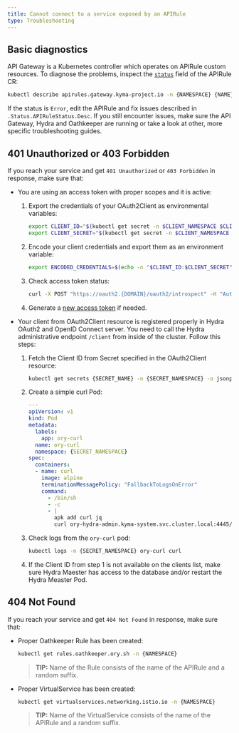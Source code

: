 ```yaml
---
title: Cannot connect to a service exposed by an APIRule
type: Troubleshooting
---
```


##  Basic diagnostics

API Gateway is a Kubernetes controller which operates on APIRule custom resources. To diagnose the problems, inspect the [`status`](#custom-resource-api-rule-status-codes) field of the APIRule CR:

   ```bash
   kubectl describe apirules.gateway.kyma-project.io -n {NAMESPACE} {NAME}
   ```

If the status is `Error`, edit the APIRule and fix issues described in `.Status.APIRuleStatus.Desc`. If you still encounter issues, make sure the API Gateway, Hydra and Oathkeeper are running or take a look at other, more specific troubleshooting guides.

## 401 Unauthorized or 403 Forbidden

If you reach your service and get `401 Unauthorized` or `403 Forbidden` in response, make sure that:

- You are using an access token with proper scopes and it is active:

  1. Export the credentials of your OAuth2Client as environmental variables:
  
      ```bash
      export CLIENT_ID="$(kubectl get secret -n $CLIENT_NAMESPACE $CLIENT_NAME -o jsonpath='{.data.client_id}' | base64 --decode)"
      export CLIENT_SECRET="$(kubectl get secret -n $CLIENT_NAMESPACE $CLIENT_NAME -o jsonpath='{.data.client_secret}' | base64 --decode)"
      ```
     
  2. Encode your client credentials and export them as an environment variable:
  
      ```bash
      export ENCODED_CREDENTIALS=$(echo -n "$CLIENT_ID:$CLIENT_SECRET" | base64)
      ```
     
  3. Check access token status:
  
      ```bash
      curl -X POST "https://oauth2.{DOMAIN}/oauth2/introspect" -H "Authorization: Basic $ENCODED_CREDENTIALS" -F "token={ACCESS_TOKEN}"
      ```
     
  4. Generate a [new access token](/components/api-gateway/#tutorials-expose-and-secure-a-service-register-an-o-auth2-client-and-get-tokens) if needed.
  
- Your client from OAuth2Client resource is registered properly in Hydra OAuth2 and OpenID Connect server. You need to call the Hydra administrative endpoint `/client` from inside of the cluster. Follow this steps:

  1. Fetch the Client ID from Secret specified in the OAuth2Client resource:
  
      ```bash
      kubectl get secrets {SECRET_NAME} -n {SECRET_NAMESPACE} -o jsonpath='{ .data.client_id }' | base64 --decode
      ```
     
  2. Create a simple curl Pod:

      ```yaml
      ---
      apiVersion: v1
      kind: Pod
      metadata:
        labels:
          app: ory-curl
        name: ory-curl
        namespace: {SECRET_NAMESPACE}
      spec:
        containers:
        - name: curl
          image: alpine
          terminationMessagePolicy: "FallbackToLogsOnError"
          command:
            - /bin/sh
            - -c
            - |
              apk add curl jq
              curl ory-hydra-admin.kyma-system.svc.cluster.local:4445/clients | jq '.'
      ```

  3. Check logs from the `ory-curl` pod:
  
      ```bash
      kubectl logs -n {SECRET_NAMESPACE} ory-curl curl
      ```
     
  4. If the Client ID from step 1 is not available on the clients list, make sure Hydra Maester has access to the database and/or restart the Hydra Measter Pod.
      
## 404 Not Found

If you reach your service and get `404 Not Found` in response, make sure that:

- Proper Oathkeeper Rule has been created:

  ```bash
  kubectl get rules.oathkeeper.ory.sh -n {NAMESPACE}
  ```
  
  >**TIP:** Name of the Rule consists of the name of the APIRule and a random suffix.

- Proper VirtualService has been created:

  ```bash
  kubectl get virtualservices.networking.istio.io -n {NAMESPACE}
  ```
  
  >**TIP:** Name of the VirtualService consists of the name of the APIRule and a random suffix.
